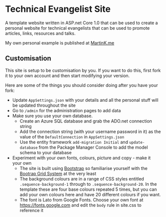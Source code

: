 # Technical Evangelist Site
A template website written in ASP.net Core 1.0 that can be used to create a personal website for technical evangelists that can be used to promote articles, links, resources and talks. 

My own personal example is published at [MartinK.me](http://MartinK.me)

## Customisation
This site is setup to be customisation by you. If you want to do this, first fork it to your own account and then start modifying your version.

Here are some of the things you should consider doing after you have your fork:
* Update `AppSettings.json` with your details and all the personal stuff will be updated throughout the site
* Go to `/admin` for the administration pages to add data
* Make sure you use your own database. 
  * Create an Azure SQL database and grab the ADO.net connection string
  * Add the connection string (with your username password in it) as the value of the `DefaultConnection` in `AppSettings.json`
  * Use the entity framework `add-migration Initial` and `update-database` from the Package Manager Console to add the model schema to your database
* Experiment with your own fonts, colours, picture and copy - make it your own
  * The site is built using [Bootstrap](http://getbootstrap.com/) so familiarise yourself with the [Bootrap Grid System](http://getbootstrap.com/css/#grid) at the very least
  * The background colours are in a range of CSS styles entitled `.sequence-background-1` through to `.sequence-background-20`. In the template these are four base colours repeated 5 times, but you can add your own colours here and have 20 different colours if you want.
  * The font is Lato from Google Fonts. Choose your own font at https://fonts.google.com and edit the `body` rule in site.css to reference it
